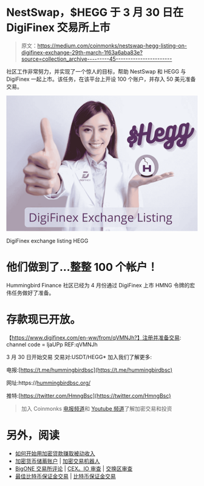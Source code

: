 # NestSwap，$HEGG 于 3 月 30 日在 DigiFinex 交易所上市

> 原文：<https://medium.com/coinmonks/nestswap-hegg-listing-on-digifinex-exchange-29th-march-1f63a6aba83e?source=collection_archive---------45----------------------->

社区工作非常努力，并实现了一个惊人的目标，帮助 NestSwap 和 HEGG 与 DigiFinex 一起上市。该任务，在该平台上开设 100 个账户，并存入 50 美元准备交易。

![](img/b94eaff3e5943502e7f5cd0254a2bf9d.png)

DigiFinex exchange listing HEGG

# 他们做到了…整整 100 个帐户！

Hummingbird Finance 社区已经为 4 月份通过 DigiFinex 上市 HMNG 令牌的宏伟任务做好了准备。

# **存款现已开放。**

【https://www.digifinex.com/en-ww/from/qVMNJh?】注册并准备交易:
channel code = ljaUPp
REF:qVMNJh

3 月 30 日开始交易
交易对:USDT/HEGG*
加入我们了解更多:

电报:[https://t.me/hummingbirdbsc](https://t.me/hummingbirdbsc)

网址:https://[hummingbirdbsc.org/](http://www.hummingbirdbsc.org/)

推特:[https://twitter.com/HmngBsc](https://twitter.com/HmngBsc)

> 加入 Coinmonks [电报频道](https://t.me/coincodecap)和 [Youtube 频道](https://www.youtube.com/c/coinmonks/videos)了解加密交易和投资

# 另外，阅读

*   [如何开始用加密贷款赚取被动收入](https://coincodecap.com/passive-income-crypto-lending)
*   [加密货币储蓄账户](/coinmonks/cryptocurrency-savings-accounts-be3bc0feffbf) | [加密交易机器人](https://coincodecap.com/best-crypto-trading-bots)
*   [BigONE 交易所评论](/coinmonks/bigone-exchange-review-64705d85a1d4) | [CEX。IO 审查](https://coincodecap.com/cex-io-review) | [交换区审查](/coinmonks/swapzone-review-crypto-exchange-data-aggregator-e0ad78e55ed7)
*   [最佳比特币保证金交易](/coinmonks/bitcoin-margin-trading-exchange-bcbfcbf7b8e3) | [比特币保证金交易](https://coincodecap.com/bityard-margin-trading)